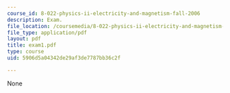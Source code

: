 ```yaml
---
course_id: 8-022-physics-ii-electricity-and-magnetism-fall-2006
description: Exam.
file_location: /coursemedia/8-022-physics-ii-electricity-and-magnetism-fall-2006/5906d5a04342de29af3de7787bb36c2f_exam1.pdf
file_type: application/pdf
layout: pdf
title: exam1.pdf
type: course
uid: 5906d5a04342de29af3de7787bb36c2f

---
```

None